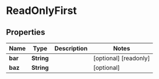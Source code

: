 

# ReadOnlyFirst


## Properties

| Name | Type | Description | Notes |
|------------ | ------------- | ------------- | -------------|
|**bar** | **String** |  |  [optional] [readonly] |
|**baz** | **String** |  |  [optional] |



